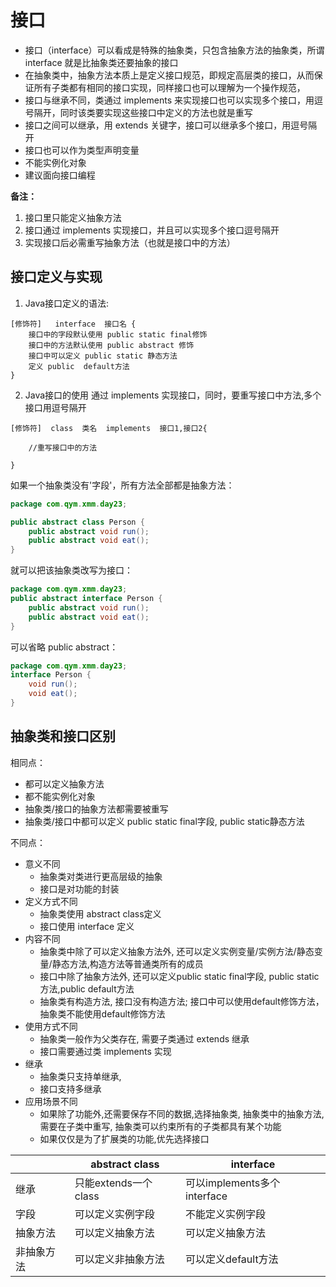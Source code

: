 # 接口

- 接口（interface）可以看成是特殊的抽象类，只包含抽象方法的抽象类，所谓 interface 就是比抽象类还要抽象的接口
- 在抽象类中，抽象方法本质上是定义接口规范，即规定高层类的接口，从而保证所有子类都有相同的接口实现，同样接口也可以理解为一个操作规范，
- 接口与继承不同，类通过 implements 来实现接口也可以实现多个接口，用逗号隔开，同时该类要实现这些接口中定义的方法也就是重写
- 接口之间可以继承，用 extends 关键字，接口可以继承多个接口，用逗号隔开
- 接口也可以作为类型声明变量
- 不能实例化对象
- 建议面向接口编程

**备注：**

1. 接口里只能定义抽象方法
2. 接口通过 implements 实现接口，并且可以实现多个接口逗号隔开
3. 实现接口后必需重写抽象方法（也就是接口中的方法）

## 接口定义与实现

1. Java接口定义的语法:

```text
[修饰符]   interface  接口名 {
    接口中的字段默认使用 public static final修饰
    接口中的方法默认使用 public abstract 修饰
    接口中可以定义 public static 静态方法
    定义 public  default方法
}

```

2. Java接口的使用
   通过 implements 实现接口，同时，要重写接口中方法,多个接口用逗号隔开

```text
[修饰符]  class  类名  implements  接口1,接口2{

    //重写接口中的方法

}

```

如果一个抽象类没有'字段'，所有方法全部都是抽象方法：

```java
package com.qym.xmm.day23;

public abstract class Person {
    public abstract void run();
    public abstract void eat();
}
```

就可以把该抽象类改写为接口：

```java
package com.qym.xmm.day23;
public abstract interface Person {
    public abstract void run();
    public abstract void eat();
}
```

可以省略 public abstract：

```java
package com.qym.xmm.day23;
interface Person {
    void run();
    void eat();
}
```

## 抽象类和接口区别

相同点：

- 都可以定义抽象方法
- 都不能实例化对象
- 抽象类/接口的抽象方法都需要被重写
- 抽象类/接口中都可以定义 public static final字段, public static静态方法

不同点：

- 意义不同
    - 抽象类对类进行更高层级的抽象
    - 接口是对功能的封装
- 定义方式不同
    - 抽象类使用 abstract class定义
    - 接口使用 interface 定义
- 内容不同
    - 抽象类中除了可以定义抽象方法外, 还可以定义实例变量/实例方法/静态变量/静态方法,构造方法等普通类所有的成员
    - 接口中除了抽象方法外, 还可以定义public static final字段, public static方法,public default方法
    - 抽象类有构造方法, 接口没有构造方法; 接口中可以使用default修饰方法，抽象类不能使用default修饰方法
- 使用方式不同
    - 抽象类一般作为父类存在, 需要子类通过 extends 继承
    - 接口需要通过类 implements 实现
- 继承
    - 抽象类只支持单继承,
    - 接口支持多继承
- 应用场景不同
    - 如果除了功能外,还需要保存不同的数据,选择抽象类, 抽象类中的抽象方法,需要在子类中重写, 抽象类可以约束所有的子类都具有某个功能
    - 如果仅仅是为了扩展类的功能,优先选择接口

|       | abstract class   | interface               |
|-------|------------------|-------------------------|
| 继承    | 只能extends一个class | 可以implements多个interface |
| 字段    | 可以定义实例字段         | 不能定义实例字段                |
| 抽象方法  | 可以定义抽象方法         | 可以定义抽象方法                |
| 非抽象方法 | 可以定义非抽象方法        | 可以定义default方法           |
    	
    		
    		
    		
